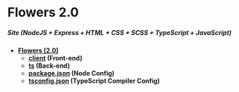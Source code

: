# Flowers 2.0
##### Site (NodeJS + Express + HTML + CSS + SCSS + TypeScript + JavaScript)
- **[Flowers (2.0)](./)**
    - **[client](./client) (Front-end)**
    - **[ts](./ts) (Back-end)**
    - **[package.json](./package.json) (Node Config)**
    - **[tsconfig.json](./tsconfig.json) (TypeScript Compiler Config)**

 
